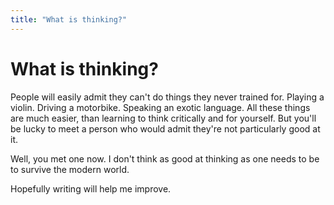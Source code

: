 ```yaml
---
title: "What is thinking?"
---
```


# What is thinking?

People will easily admit they can't do things they never trained for. Playing a violin. Driving a motorbike. Speaking an exotic language. All these things are much easier, than learning to think critically and for yourself. But you'll be lucky to meet a person who would admit they're not particularly good at it.

Well, you met one now. I don't think as good at thinking as one needs to be to survive the modern world. 

Hopefully writing will help me improve.


